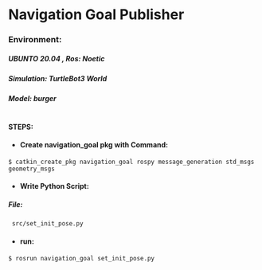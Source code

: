 # Navigation Goal Publisher 
  ### Environment: 
  ##### UBUNTO 20.04 , Ros: Noetic
  ##### Simulation: TurtleBot3 World 
  ##### Model: burger
 #
#### STEPS:

- #### Create navigation_goal pkg with Command:
````
$ catkin_create_pkg navigation_goal rospy message_generation std_msgs geometry_msgs
````
- #### Write Python Script:
##### File:
````
 src/set_init_pose.py
````
- #### run:
````
$ rosrun navigation_goal set_init_pose.py
````
  
